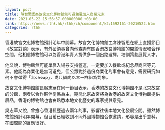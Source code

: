```yaml
---
layout: post
title: 陳智思認為故宮文化博物館無可避免要加入商業元素
date: 2021-05-22 15:56:57.000000000 +08:00
link: https://news.rthk.hk/rthk/ch/component/k2/1592161-20210522.htm
categories: rthk
---
```


香港故宮文化博物館預計明年中開幕。故宮文化博物館主席陳智思在網上直播節目《故宮對談》表示，有外國領事曾向他查詢有關香港故宮博物館的開館情況和合作空間，他相信博物館可以為香港年青人提供多一個出路選擇，培訓策劃展覽人才。

他又說，博物館無可能單靠入場券支持營運，一定要加入餐飲或紀念品商店等元素。他認為商業化是無可避免，但公眾對於過份商業化的事會有意見，需要研究如何不會做得「太cheap」，或只傾向以某一群組為對象。

故宮文化博物館館長吳志華在同一節目表示，香港的故宮文化博物館不是北京故宮的分館，兩者以合作夥伴關係為主，期間北京故宮將為香港的故宮文化博物館提供展品，香港的博物館也會由熟悉本地文化歷史的專家提供意見。

吳志華又說，曾擔心香港經歷過去兩年的事，影響往後本地文化發展空間。雖然博物館預計明年開幕，但目前已經收到不同外國博物館合作邀請，形容是出乎意料，在國際間的反應很好。
